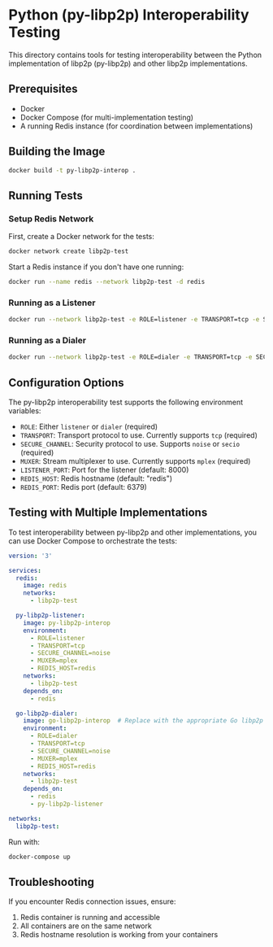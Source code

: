 # Python (py-libp2p) Interoperability Testing

This directory contains tools for testing interoperability between the Python implementation of libp2p (py-libp2p) and other libp2p implementations.

## Prerequisites

- Docker
- Docker Compose (for multi-implementation testing)
- A running Redis instance (for coordination between implementations)

## Building the Image

```bash
docker build -t py-libp2p-interop .
```

## Running Tests

### Setup Redis Network

First, create a Docker network for the tests:

```bash
docker network create libp2p-test
```

Start a Redis instance if you don't have one running:

```bash
docker run --name redis --network libp2p-test -d redis
```

### Running as a Listener

```bash
docker run --network libp2p-test -e ROLE=listener -e TRANSPORT=tcp -e SECURE_CHANNEL=noise -e MUXER=mplex -e REDIS_HOST=redis py-libp2p-interop
```

### Running as a Dialer

```bash
docker run --network libp2p-test -e ROLE=dialer -e TRANSPORT=tcp -e SECURE_CHANNEL=noise -e MUXER=mplex -e REDIS_HOST=redis py-libp2p-interop
```

## Configuration Options

The py-libp2p interoperability test supports the following environment variables:

- `ROLE`: Either `listener` or `dialer` (required)
- `TRANSPORT`: Transport protocol to use. Currently supports `tcp` (required)
- `SECURE_CHANNEL`: Security protocol to use. Supports `noise` or `secio` (required)
- `MUXER`: Stream multiplexer to use. Currently supports `mplex` (required)
- `LISTENER_PORT`: Port for the listener (default: 8000)
- `REDIS_HOST`: Redis hostname (default: "redis")
- `REDIS_PORT`: Redis port (default: 6379)

## Testing with Multiple Implementations

To test interoperability between py-libp2p and other implementations, you can use Docker Compose to orchestrate the tests:

```yaml
version: '3'

services:
  redis:
    image: redis
    networks:
      - libp2p-test

  py-libp2p-listener:
    image: py-libp2p-interop
    environment:
      - ROLE=listener
      - TRANSPORT=tcp
      - SECURE_CHANNEL=noise
      - MUXER=mplex
      - REDIS_HOST=redis
    networks:
      - libp2p-test
    depends_on:
      - redis

  go-libp2p-dialer:
    image: go-libp2p-interop  # Replace with the appropriate Go libp2p image
    environment:
      - ROLE=dialer
      - TRANSPORT=tcp
      - SECURE_CHANNEL=noise
      - MUXER=mplex
      - REDIS_HOST=redis
    networks:
      - libp2p-test
    depends_on:
      - redis
      - py-libp2p-listener

networks:
  libp2p-test:
```

Run with:

```bash
docker-compose up
```

## Troubleshooting

If you encounter Redis connection issues, ensure:
1. Redis container is running and accessible
2. All containers are on the same network
3. Redis hostname resolution is working from your containers